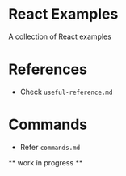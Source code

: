 # React Examples
A collection of React examples

# References
- Check `useful-reference.md `

# Commands
- Refer `commands.md `

** work in progress ** 